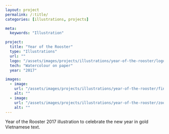 ```yaml
---
layout: project
permalink: /:title/
categories: [illustrations, projects]

meta:
  keywords: "Illustration"

project:
  title: "Year of the Rooster"
  type: "Illustrations"
  url: ""
  logo: "/assets/images/projects/illustrations/year-of-the-rooster/logo.JPG"
  tech: "Watercolour on paper"
  year: "2017"

images:
  - image:
    url: "/assets/images/projects/illustrations/year-of-the-rooster/final.JPG"
    alt: ""
  - image:
    url: "/assets/images/projects/illustrations/year-of-the-rooster/zoom.JPG"
    alt: ""
---
```


<p>Year of the Rooster 2017 illustration to celebrate the new year in gold Vietnamese text.</p>
